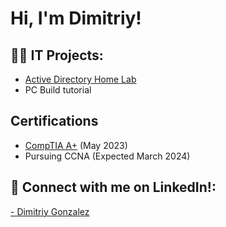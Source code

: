 <h1>Hi, I'm Dimitriy! <br/>

<h2>👨‍💻 IT Projects:</h2>


- [Active Directory Home Lab](https://github.com/joshmadakor1/Algorithms-Practice)
- PC Build tutorial
  

<h2>Certifications</h2>

- [CompTIA A+](https://www.credly.com/badges/e9c23e45-ca66-443b-b120-ccfe10a50e11/public_url)
  (May 2023)
- Pursuing CCNA (Expected March 2024)
  


<h2> 🤳 Connect with me on LinkedIn!:</h2>
 <a href= "https://www.linkedin.com/in/dimitriy-gonzalez-690422268"> - Dimitriy Gonzalez </a>

